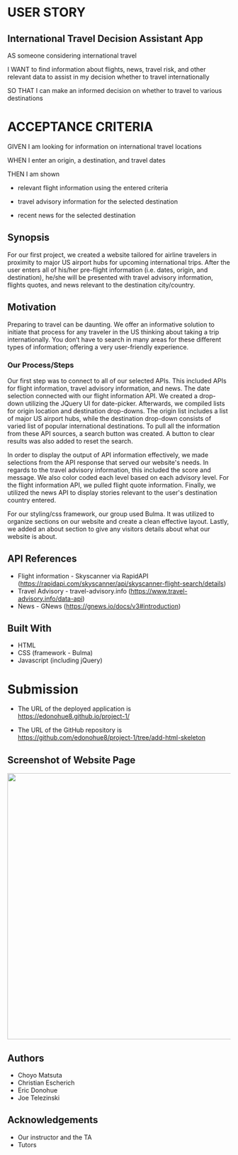 # USER STORY

## International Travel Decision Assistant App

AS someone considering international travel

I WANT to find information about flights, news, travel risk, and other relevant data to assist in my decision whether to travel internationally

SO THAT I can make an informed decision on whether to travel to various destinations

# ACCEPTANCE CRITERIA

GIVEN I am looking for information on international travel locations

WHEN I enter an origin, a destination, and travel dates

THEN I am shown 

* relevant flight information using the entered criteria

* travel advisory information for the selected destination

*  recent news for the selected destination

## Synopsis

For our first project, we created a website tailored for airline travelers in proximity to major US airport hubs for upcoming international trips.  After the user enters all of his/her pre-flight information (i.e. dates, origin, and destination), he/she will be presented with travel advisory information, flights quotes, and news relevant to the destination city/country.

## Motivation

Preparing to travel can be daunting.  We offer an informative solution to initiate that process for any traveler in the US thinking about taking a trip internationally.  You don’t have to search in many areas for these different types of information; offering a very user-friendly experience.

### Our Process/Steps

Our first step was to connect to all of our selected APIs.  This included APIs for flight information, travel advisory information, and news.  The date selection connected with our flight information API.  We created a drop-down utilizing the JQuery UI for date-picker.  Afterwards, we compiled lists for origin location and destination drop-downs.  The origin list includes a list of major US airport hubs, while the destination drop-down consists of varied list of popular international destinations.  To pull all the information from these API sources, a search button was created.  A  button to clear results was also added to reset the search.

In order to display the output of API information effectively, we made selections from the API response that served our website's needs.  In regards to the travel advisory information, this included the score and message.  We also color coded each level based on each advisory level.  For the flight information API, we pulled flight quote information.  Finally, we utilized the news API to display stories relevant to the user's destination country entered. 

For our styling/css framework, our group used Bulma.  It was utilized to organize sections on our website and create a clean effective layout.  Lastly, we added an about section to give any visitors details about what our website is about.

## API References

* Flight information - Skyscanner via RapidAPI (https://rapidapi.com/skyscanner/api/skyscanner-flight-search/details)
* Travel Advisory - travel-advisory.info (https://www.travel-advisory.info/data-api)
* News - GNews (https://gnews.io/docs/v3#introduction)

## Built With

* HTML
* CSS (framework - Bulma)
* Javascript (including jQuery)

# Submission

* The URL of the deployed application is https://edonohue8.github.io/project-1/

* The URL of the GitHub repository is https://github.com/edonohue8/project-1/tree/add-html-skeleton

## Screenshot of Website Page

<img src="index.png" width="600">

## Authors

* Choyo Matsuta
* Christian Escherich
* Eric Donohue
* Joe Telezinski

## Acknowledgements

* Our instructor and the TA
* Tutors

